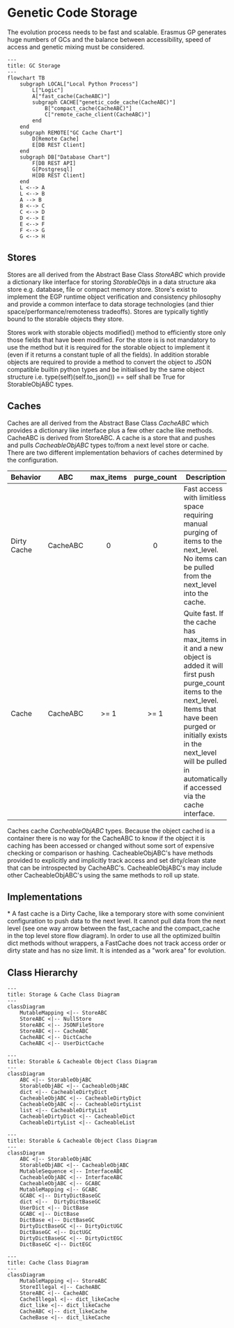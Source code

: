 # Genetic Code Storage

The evolution process needs to be fast and scalable. Erasmus GP generates huge numbers of GCs and the balance between accessibility, speed of access and genetic mixing must be considered.

```mermaid
---
title: GC Storage
---
flowchart TB
    subgraph LOCAL["Local Python Process"]
        L["Logic"]
        A["fast_cache(CacheABC)"]
        subgraph CACHE["genetic_code_cache(CacheABC)"]
            B["compact_cache(CacheABC)"]
            C["remote_cache_client(CacheABC)"]
        end
    end
    subgraph REMOTE["GC Cache Chart"]
        D[Remote Cache]
        E[DB REST Client]
    end
    subgraph DB["Database Chart"]
        F[DB REST API]
        G[Postgresql]
        H[DB REST Client]
    end
    L <--> A
    L <--> B
    A --> B
    B <--> C
    C <--> D
    D <--> E
    E <--> F
    F <--> G
    G <--> H
```

## Stores

Stores are all derived from the Abstract Base Class *StoreABC* which provide a dictionary like interface for storing *StorableObj*s in a data structure aka store e.g. database, file or compact memory store. Store's exist to implement the EGP runtime object verification and consistency philosophy and provide a common interface to data storage technologies (and thier space/performance/remoteness tradeoffs). Stores are typically tightly bound to the storable objects they store.

Stores work with storable objects modified() method to efficiently store only those fields that have been modified. For the store is is not mandatory to use the method but it is required
for the storable object to implement it (even if it returns a constant tuple of all the fields). In addition storable objects are required to provide a method to convert the object to JSON compatible builtin python types and be initialised by the same object structure i.e. type(self)(self.to_json()) == self shall be True for StorableObjABC types.

## Caches

Caches are all derived from the Abstract Base Class *CacheABC* which provides a dictionary like interface plus a few other cache like methods. CacheABC is derived from StoreABC. A cache is a store that and pushes and pulls *CacheableObjABC* types to/from a next level store or cache. There are two different implementation behaviors of caches determined by the configuration.

| Behavior | ABC | max_items | purge_count | Description |
|-------|:------------:|:----:|:-------------:|---------|
| Dirty Cache | CacheABC | 0 | 0 | Fast access with limitless space requiring manual purging of items to the next_level. No items can be pulled from the next_level into the cache. |
| Cache | CacheABC | >= 1 | >= 1 | Quite fast. If the cache has max_items in it and a new object is added it will first push purge_count items to the next_level. Items that have been purged or initially exists in the next_level will be pulled in automatically if accessed via the cache interface. |

Caches cache *CacheableObjABC* types. Because the object cached is a container there is no way for the CacheABC to know if the object it is caching has been accessed or changed without some sort of expensive checking or comparison or hashing. CacheableObjABC's have methods provided to explicitly and implicitly track access and set dirty/clean state that can be introspected by CacheABC's. CacheableObjABC's may include other CacheableObjABC's using the same methods to roll up state.

## Implementations

\* A fast cache is a Dirty Cache, like a temporary store with some convinient configuration to push data to the next level. It cannot pull data from the next level (see one way arrow between the fast_cache and the compact_cache in the top level store flow diagram). In order to use all the optimized builtin dict methods without wrappers, a FastCache does not track access order or dirty state and has no size limit. It is intended as a "work area" for evolution.

## Class Hierarchy

```mermaid
---
title: Storage & Cache Class Diagram
---
classDiagram
    MutableMapping <|-- StoreABC
    StoreABC <|-- NullStore
    StoreABC <|-- JSONFileStore
    StoreABC <|-- CacheABC
    CacheABC <|-- DictCache
    CacheABC <|-- UserDictCache
```

```mermaid
---
title: Storable & Cacheable Object Class Diagram
---
classDiagram
    ABC <|-- StorableObjABC
    StorableObjABC <|-- CacheableObjABC
    dict <|-- CacheableDirtyDict
    CacheableObjABC <|-- CacheableDirtyDict
    CacheableObjABC <|-- CacheableDirtyList
    list <|-- CacheableDirtyList
    CacheableDirtyDict <|-- CacheableDict
    CacheableDirtyList <|-- CacheableList
```

```mermaid
---
title: Storable & Cacheable Object Class Diagram
---
classDiagram
    ABC <|-- StorableObjABC
    StorableObjABC <|-- CacheableObjABC
    MutableSequence <|-- InterfaceABC
    CacheableObjABC <|-- InterfaceABC
    CacheableObjABC <|-- GCABC
    MutableMapping <|-- GCABC
    GCABC <|-- DirtyDictBaseGC
    dict <|--  DirtyDictBaseGC
    UserDict <|-- DictBase
    GCABC <|-- DictBase
    DictBase <|-- DictBaseGC
    DirtyDictBaseGC <|-- DirtyDictUGC
    DictBaseGC <|-- DictUGC
    DirtyDictBaseGC <|-- DirtyDictEGC
    DictBaseGC <|-- DictEGC
```

```mermaid
---
title: Cache Class Diagram
---
classDiagram
    MutableMapping <|-- StoreABC
    StoreIllegal <|-- CacheABC
    StoreABC <|-- CacheABC
    CacheIllegal <|-- dict_likeCache
    dict_like <|-- dict_likeCache
    CacheABC <|-- dict_likeCache
    CacheBase <|-- dict_likeCache
```